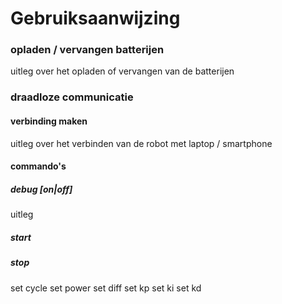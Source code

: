 # Gebruiksaanwijzing

### opladen / vervangen batterijen

uitleg over het opladen of vervangen van de batterijen

### draadloze communicatie
#### verbinding maken
uitleg over het verbinden van de robot met laptop / smartphone

#### commando's
##### debug [on|off]
uitleg
##### start
##### stop
set cycle
set power
set diff
set kp
set ki
set kd

